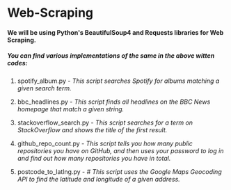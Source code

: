 # Web-Scraping 
 
#### We will be using Python's BeautifulSoup4 and Requests libraries for Web Scraping.

##### You can find various implementations of the same in the above witten codes:

1. spotify_album.py - *This script searches Spotify for albums matching a given search term.*

2. bbc_headlines.py - *This script finds all headlines on the BBC News homepage that match a given string.*

3. stackoverflow_search.py - *This script searches for a term on StackOverflow and shows the title of the first result.*

4. github_repo_count.py - *This script tells you how many public repositories you have on GitHub, and then uses your password to log in and                            find out how many repositories you have in total.*

5. postcode_to_latlng.py - *# This script uses the Google Maps Geocoding API to find the latitude and longitude of a given address.*
 
